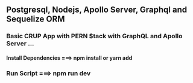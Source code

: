 ## Postgresql, Nodejs, Apollo Server, Graphql and Sequelize ORM

### Basic CRUP App with PERN $tack with GraphQL and Apollo Server ...

#### Install Dependencies ===>  npm install or yarn add
### Run Script ===> npm run dev 

